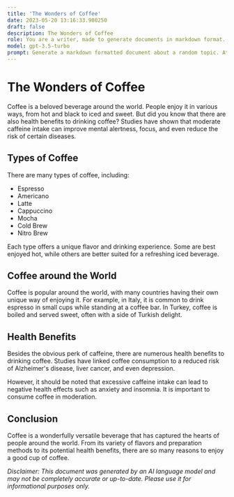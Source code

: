 ```yaml
---
title: 'The Wonders of Coffee'
date: 2023-05-20 13:16:33.980250
draft: false
description: The Wonders of Coffee
role: You are a writer, made to generate documents in markdown format. It is very important that all of the documents you generate are in valid markdown format.
model: gpt-3.5-turbo
prompt: Generate a markdown formatted document about a random topic. At the bottom, include a disclaimer explaining that the document was generated by you. The first line of the document should be the title. Make sure that the entire document is in proper markdown format, using a mix of various tags to make the document visually appealing.
---
```


# The Wonders of Coffee

Coffee is a beloved beverage around the world. People enjoy it in various ways, from hot and black to iced and sweet. But did you know that there are also health benefits to drinking coffee? Studies have shown that moderate caffeine intake can improve mental alertness, focus, and even reduce the risk of certain diseases.

## Types of Coffee

There are many types of coffee, including:

- Espresso
- Americano
- Latte
- Cappuccino
- Mocha
- Cold Brew
- Nitro Brew

Each type offers a unique flavor and drinking experience. Some are best enjoyed hot, while others are better suited for a refreshing iced beverage.

## Coffee around the World

Coffee is popular around the world, with many countries having their own unique way of enjoying it. For example, in Italy, it is common to drink espresso in small cups while standing at a coffee bar. In Turkey, coffee is boiled and served sweet, often with a side of Turkish delight.

## Health Benefits

Besides the obvious perk of caffeine, there are numerous health benefits to drinking coffee. Studies have linked coffee consumption to a reduced risk of Alzheimer's disease, liver cancer, and even depression.

However, it should be noted that excessive caffeine intake can lead to negative health effects such as anxiety and insomnia. It is important to consume coffee in moderation.

## Conclusion

Coffee is a wonderfully versatile beverage that has captured the hearts of people around the world. From its variety of flavors and preparation methods to its potential health benefits, there are so many reasons to enjoy a good cup of coffee.

_Disclaimer: This document was generated by an AI language model and may not be completely accurate or up-to-date. Please use it for informational purposes only._
